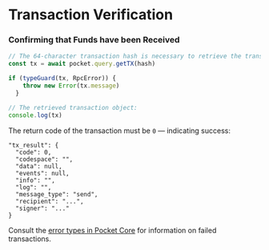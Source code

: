 # Transaction Verification

### Confirming that Funds have been Received

```javascript
// The 64-character transaction hash is necessary to retrieve the transaction:
const tx = await pocket.query.getTX(hash)

if (typeGuard(tx, RpcError)) {
    throw new Error(tx.message)
  }

// The retrieved transaction object:
console.log(tx)
```

The return code of the transaction must be `0` — indicating success:

```
"tx_result": {
  "code": 0,
  "codespace": "",
  "data": null,
  "events": null,
  "info": "",
  "log": "",
  "message_type": "send",
  "recipient": "...",
  "signer": "..."
}
```

Consult the [error types in Pocket Core](https://github.com/pokt-network/pocket-core/blob/staging/x/auth/types/error.go) for information on failed transactions.
